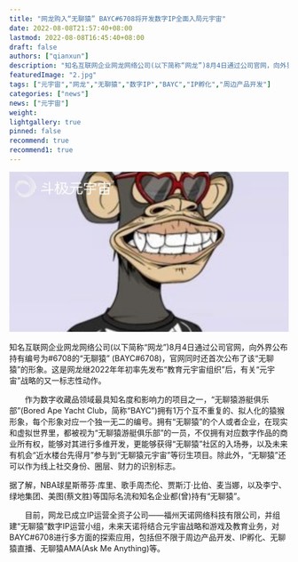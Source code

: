 ```yaml
---
title: "网龙购入“无聊猿” BAYC#6708将开发数字IP全面入局元宇宙"
date: 2022-08-08T21:57:40+08:00
lastmod: 2022-08-08T16:45:40+08:00
draft: false
authors: ["qianxun"]
description: "知名互联网企业网龙网络公司(以下简称“网龙”)8月4日通过公司官网，向外界公布持有编号为#6708的“无聊猿” (BAYC#6708)，官网同时还首次公布了该“无聊猿”的形象。这是网龙继2022年年初率先发布“教育元宇宙组织”后，有关“元宇宙”战略的又一标志性动作。"
featuredImage: "2.jpg"
tags: ["元宇宙","网龙","无聊猿","数字IP","BAYC","IP孵化","周边产品开发"]
categories: ["news"]
news: ["元宇宙"]
weight: 
lightgallery: true
pinned: false
recommend: true
recommend1: true
---
```


![](2.jpg)

知名互联网企业网龙网络公司(以下简称“网龙”)8月4日通过公司官网，向外界公布持有编号为#6708的“无聊猿” (BAYC#6708)，官网同时还首次公布了该“无聊猿”的形象。这是网龙继2022年年初率先发布“教育元宇宙组织”后，有关“元宇宙”战略的又一标志性动作。

　　作为数字收藏品领域最具知名度和影响力的项目之一，“无聊猿游艇俱乐部”(Bored Ape Yacht Club，简称“BAYC”)拥有1万个互不重复的、拟人化的猿猴形象，每个形象对应一个独一无二的编号。拥有“无聊猿”的个人或者企业，在现实和虚拟世界里，都被视为“无聊猿游艇俱乐部”的一员，不仅拥有对应数字作品的商业所有权，能够对其进行多维开发，更能够获得“无聊猿”社区的入场券，以及未来有机会“近水楼台先得月”参与到“无聊猿元宇宙”等衍生项目。除此外，“无聊猿”还可以作为线上社交身份、圈层、财力的识别标志。

据了解，NBA球星斯蒂芬·库里、歌手周杰伦、贾斯汀·比伯、麦当娜，以及李宁、绿地集团、美图(蔡文胜)等国际名流和知名企业都(曾)持有“无聊猿”。

　　目前，网龙已成立IP运营全资子公司——福州天诺网络科技有限公司，并组建“无聊猿”数字IP运营小组，未来天诺将结合元宇宙战略和游戏及教育业务，对BAYC#6708进行多方面的探索应用，包括但不限于周边产品开发、IP孵化、无聊猿直播、无聊猿AMA(Ask Me Anything)等。